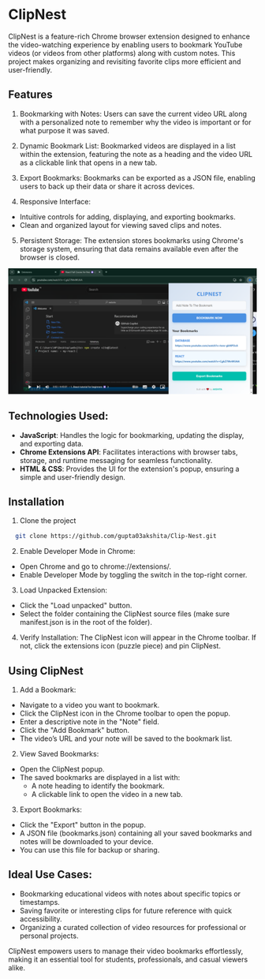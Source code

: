 
# ClipNest

ClipNest is a feature-rich Chrome browser extension designed to enhance the video-watching experience by enabling users to bookmark YouTube videos (or videos from other platforms) along with custom notes. This project makes organizing and revisiting favorite clips more efficient and user-friendly.


## Features

1. Bookmarking with Notes:
Users can save the current video URL along with a personalized note to remember why the video is important or for what purpose it was saved.

2. Dynamic Bookmark List:
Bookmarked videos are displayed in a list within the extension, featuring the note as a heading and the video URL as a clickable link that opens in a new tab.

3. Export Bookmarks:
Bookmarks can be exported as a JSON file, enabling users to back up their data or share it across devices.

4. Responsive Interface:
- Intuitive controls for adding, displaying, and exporting bookmarks.
- Clean and organized layout for viewing saved clips and notes.

5. Persistent Storage:
The extension stores bookmarks using Chrome's storage system, ensuring that data remains available even after the browser is closed.


![ClipNest](icons/ClipNest.png)


## Technologies Used:

- **JavaScript**: Handles the logic for bookmarking, updating the display, and exporting data.
- **Chrome Extensions API**: Facilitates interactions with browser tabs, storage, and runtime messaging for seamless functionality.
- **HTML & CSS**: Provides the UI for the extension's popup, ensuring a simple and user-friendly design.
## Installation

1. Clone the project

```bash
  git clone https://github.com/gupta03akshita/Clip-Nest.git
```

2. Enable Developer Mode in Chrome:

- Open Chrome and go to chrome://extensions/.
- Enable Developer Mode by toggling the switch in the top-right corner.

3. Load Unpacked Extension:
- Click the "Load unpacked" button.
- Select the folder containing the ClipNest source files (make sure manifest.json is in the root of the folder).

4. Verify Installation:
The ClipNest icon will appear in the Chrome toolbar. If not, click the extensions icon (puzzle piece) and pin ClipNest.


## Using ClipNest

1. Add a Bookmark:
- Navigate to a video you want to bookmark.
- Click the ClipNest icon in the Chrome toolbar to open the popup.
- Enter a descriptive note in the "Note" field.
- Click the "Add Bookmark" button.
- The video’s URL and your note will be saved to the bookmark list.

2. View Saved Bookmarks:
- Open the ClipNest popup.
- The saved bookmarks are displayed in a list with:
    - A note heading to identify the bookmark.
    - A clickable link to open the video in a new tab.

3. Export Bookmarks:
- Click the "Export" button in the popup.
- A JSON file (bookmarks.json) containing all your saved bookmarks and notes will be downloaded to your device.
- You can use this file for backup or sharing.


## Ideal Use Cases:

- Bookmarking educational videos with notes about specific topics or timestamps.
- Saving favorite or interesting clips for future reference with quick accessibility.
- Organizing a curated collection of video resources for professional or personal projects.

ClipNest empowers users to manage their video bookmarks effortlessly, making it an essential tool for students, professionals, and casual viewers alike.

